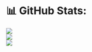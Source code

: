 # 📊 GitHub Stats:
![](https://github-readme-stats.vercel.app/api?username=annaclavelier&theme=dark&hide_border=false&include_all_commits=false&count_private=false)<br/>
![](https://nirzak-streak-stats.vercel.app/?user=annaclavelier&theme=dark&hide_border=false)<br/>
![](https://github-readme-stats.vercel.app/api/top-langs/?username=annaclavelier&theme=dark&hide_border=false&include_all_commits=false&count_private=true&layout=compact&show_icons=true)
